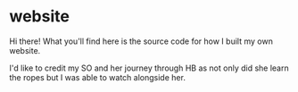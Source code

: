# website

Hi there! What you'll find here is the source code for how I built my own website.

I'd like to credit my SO and her journey through HB as not only did she learn the ropes but I was able to watch alongside her.